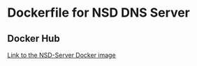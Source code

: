 # Dockerfile for NSD DNS Server

## Docker Hub
[Link to the NSD-Server Docker image](https://hub.docker.com/r/cloubit/nsd)
